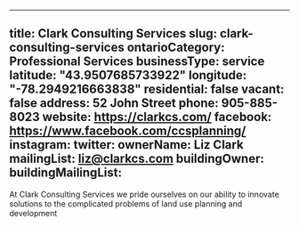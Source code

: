 
---
title: Clark Consulting Services
slug: clark-consulting-services
ontarioCategory: Professional Services
businessType: service
latitude: "43.9507685733922"
longitude: "-78.2949216663838"
residential: false
vacant: false
address: 52 John Street
phone: 905-885-8023
website: https://clarkcs.com/
facebook: https://www.facebook.com/ccsplanning/
instagram: 
twitter: 
ownerName: Liz Clark
mailingList: liz@clarkcs.com 
buildingOwner: 
buildingMailingList: 
---
At Clark Consulting Services we pride ourselves on our ability to innovate solutions to the complicated problems of land use planning and development
